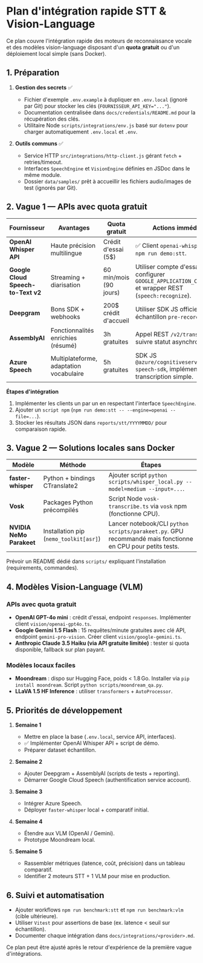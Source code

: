 # Plan d'intégration rapide STT & Vision-Language

Ce plan couvre l'intégration rapide des moteurs de reconnaissance vocale et des modèles vision-language disposant d'un **quota gratuit** ou d'un déploiement local simple (sans Docker).

## 1. Préparation

1. **Gestion des secrets** ✅
   - Fichier d'exemple `.env.example` à dupliquer en `.env.local` (ignoré par Git) pour stocker les clés (`FOURNISSEUR_API_KEY="..."`).
   - Documentation centralisée dans `docs/credentials/README.md` pour la récupération des clés.
   - Utilitaire Node `scripts/integrations/env.js` basé sur `dotenv` pour charger automatiquement `.env.local` et `.env`.

2. **Outils communs** ✅
   - Service HTTP `src/integrations/http-client.js` gérant `fetch` + retries/timeout.
   - Interfaces `SpeechEngine` et `VisionEngine` définies en JSDoc dans le même module.
   - Dossier `data/samples/` prêt à accueillir les fichiers audio/images de test (ignorés par Git).

## 2. Vague 1 — APIs avec quota gratuit

| Fournisseur | Avantages | Quota gratuit | Actions immédiates |
|-------------|-----------|---------------|--------------------|
| **OpenAI Whisper API** | Haute précision multilingue | Crédit d'essai (5$) | ✅ Client `openai-whisper` + CLI `npm run demo:stt`.
| **Google Cloud Speech-to-Text v2** | Streaming + diarisation | 60 min/mois (90 jours) | Utiliser compte d'essai, configurer `GOOGLE_APPLICATION_CREDENTIALS` et wrapper REST (`speech:recognize`).
| **Deepgram** | Bons SDK + webhooks | 200$ crédit d'accueil | Utiliser SDK JS officiel, test sur échantillon `pre-recorded`.
| **AssemblyAI** | Fonctionnalités enrichies (résumé) | 3h gratuites | Appel REST `/v2/transcript`, suivre statut asynchrone.
| **Azure Speech** | Multiplateforme, adaptation vocabulaire | 5h gratuites | SDK JS `@azure/cognitiveservices-speech-sdk`, implémenter transcription simple.

**Étapes d'intégration**
1. Implémenter les clients un par un en respectant l'interface `SpeechEngine`.
2. Ajouter un `script npm` (`npm run demo:stt -- --engine=openai --file=...`).
3. Stocker les résultats JSON dans `reports/stt/YYYYMMDD/` pour comparaison rapide.

## 3. Vague 2 — Solutions locales sans Docker

| Modèle | Méthode | Étapes |
|--------|---------|--------|
| **faster-whisper** | Python + bindings CTranslate2 | Ajouter script `python scripts/whisper_local.py --model=medium --input=...`.
| **Vosk** | Packages Python précompilés | Script Node `vosk-transcribe.ts` via `vosk` npm (fonctionne CPU).
| **NVIDIA NeMo Parakeet** | Installation pip (`nemo_toolkit[asr]`) | Lancer notebook/CLI `python scripts/parakeet.py`. GPU recommandé mais fonctionne en CPU pour petits tests.

Prévoir un README dédié dans `scripts/` expliquant l'installation (requirements, commandes).

## 4. Modèles Vision-Language (VLM)

### APIs avec quota gratuit
- **OpenAI GPT-4o mini** : crédit d'essai, endpoint `responses`. Implémenter client `vision/openai-gpt4o.ts`.
- **Google Gemini 1.5 Flash** : 15 requêtes/minute gratuites avec clé API, endpoint `gemini-pro-vision`. Créer client `vision/google-gemini.ts`.
- **Anthropic Claude 3.5 Haiku (via API gratuite limitée)** : tester si quota disponible, fallback sur plan payant.

### Modèles locaux faciles
- **Moondream** : dispo sur Hugging Face, poids < 1.8 Go. Installer via `pip install moondream`. Script `python scripts/moondream_qa.py`.
- **LLaVA 1.5 HF Inference** : utiliser `transformers` + `AutoProcessor`.

## 5. Priorités de développement

1. **Semaine 1**
   - Mettre en place la base (`.env.local`, service API, interfaces).
   - ✅ Implémenter OpenAI Whisper API + script de démo.
   - Préparer dataset échantillon.

2. **Semaine 2**
   - Ajouter Deepgram + AssemblyAI (scripts de tests + reporting).
   - Démarrer Google Cloud Speech (authentification service account).

3. **Semaine 3**
   - Intégrer Azure Speech.
   - Déployer `faster-whisper` local + comparatif initial.

4. **Semaine 4**
   - Étendre aux VLM (OpenAI / Gemini).
   - Prototype Moondream local.

5. **Semaine 5**
   - Rassembler métriques (latence, coût, précision) dans un tableau comparatif.
   - Identifier 2 moteurs STT + 1 VLM pour mise en production.

## 6. Suivi et automatisation

- Ajouter workflows `npm run benchmark:stt` et `npm run benchmark:vlm` (cible ultérieure).
- Utiliser `Vitest` pour assertions de base (ex. latence < seuil sur échantillon).
- Documenter chaque intégration dans `docs/integrations/<provider>.md`.

Ce plan peut être ajusté après le retour d'expérience de la première vague d'intégrations.
